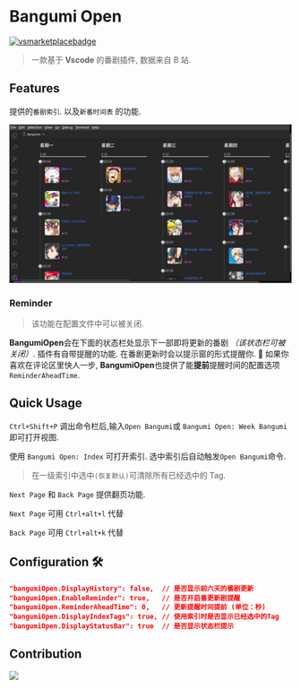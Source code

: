 # Bangumi Open

[![vsmarketplacebadge](https://vsmarketplacebadge.apphb.com/version/sdttttt.bangumiopen.svg)](https://github.com/sdttttt/vscode-bangumi)

> 一款基于 **Vscode** 的番剧插件, 数据来自 B 站.

## Features

提供的`番剧索引`. 以及`新番时间表` 的功能.

![b2](https://raw.githubusercontent.com/sdttttt/vscode-bangumi/master/resources/b2.png)

### Reminder

> 该功能在配置文件中可以被关闭.

**BangumiOpen**会在下面的状态栏处显示下一部即将更新的番剧 _（该状态栏可被关闭）_.
插件有自带提醒的功能. 在番剧更新时会以提示窗的形式提醒你. 🎉
如果你喜欢在评论区里快人一步, **BangumiOpen**也提供了能**提前**提醒时间的配置选项`ReminderAheadTime`.

## Quick Usage

`Ctrl+Shift+P` 调出命令栏后,输入`Open Bangumi`或 `Bangumi Open: Week Bangumi` 即可打开视图.

使用 `Bangumi Open: Index` 可打开索引. 选中索引后自动触发`Open Bangumi`命令.

> 在一级索引中选中`(恢复默认)`可清除所有已经选中的 Tag.

`Next Page` 和 `Back Page` 提供翻页功能.

`Next Page` 可用 `Ctrl+alt+l` 代替

`Back Page` 可用 `Ctrl+alt+k` 代替


## Configuration 🛠

```json
"bangumiOpen.DisplayHistory": false,  // 是否显示前六天的番剧更新
"bangumiOpen.EnableReminder": true,   // 是否开启番更新剧提醒
"bangumiOpen.ReminderAheadTime": 0,   // 更新提醒时间提前 (单位：秒)
"bangumiOpen.DisplayIndexTags": true, // 使用索引时是否显示已经选中的Tag
"bangumiOpen.DisplayStatusBar": true  // 是否显示状态栏提示
```

## Contribution

![](https://contributors.nn.ci/api?repo=sdttttt/vscode-bangumi)

